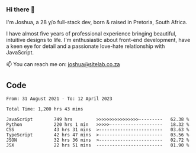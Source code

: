 ### Hi there 👋

I'm Joshua, a 28 y/o full-stack dev, born & raised in Pretoria, South Africa. 

I have almost five years of professional experience bringing beautiful, intuitive designs to life. I'm enthusiastic about front-end development, have a keen eye for detail and a passionate love-hate relationship with JavaScript.

📫 You can reach me on: joshua@sitelab.co.za

## **Code**

<!--START_SECTION:waka-->

```text
From: 31 August 2021 - To: 12 April 2023

Total Time: 1,200 hrs 43 mins

JavaScript        749 hrs         >>>>>>>>>>>>>>>>---------   62.38 %
Python            220 hrs 1 min   >>>>>--------------------   18.32 %
CSS               43 hrs 31 mins  >------------------------   03.63 %
TypeScript        42 hrs 47 mins  >------------------------   03.56 %
JSON              32 hrs 36 mins  >------------------------   02.72 %
JSX               22 hrs 51 mins  -------------------------   01.90 %
```

<!--END_SECTION:waka-->
